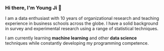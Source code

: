 ### Hi there, I'm Young Ji 👋

I am a data enthusiast with 10 years of organizational research and teaching experience in business schools across the globe. I have a solid background in survey and experimental research using a range of statistical techniques. 

I am currently learning **machine learning** and other **data science** techniques while constantly developing my programming competence.
